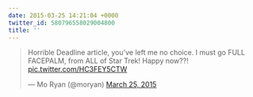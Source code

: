 ```yaml
---
date: 2015-03-25 14:21:04 +0000
twitter_id: 580796558029004800
title: ''
---
```


<blockquote class="twitter-tweet"><p lang="en" dir="ltr">Horrible Deadline article, you&#39;ve left me no choice. I must go FULL FACEPALM, from ALL of Star Trek! Happy now??! <a href="http://t.co/HC3FEY5CTW">pic.twitter.com/HC3FEY5CTW</a></p>&mdash; Mo Ryan (@moryan) <a href="https://twitter.com/moryan/status/580576728109752320?ref_src=twsrc%5Etfw">March 25, 2015</a></blockquote>
<script async src="https://platform.twitter.com/widgets.js" charset="utf-8"></script>
